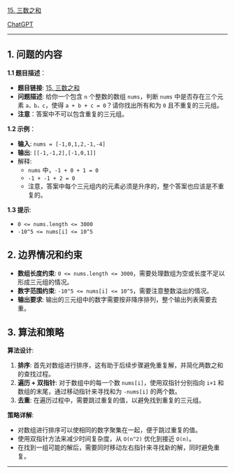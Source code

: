 [15. 三数之和](https://leetcode.cn/problems/3sum)

[ChatGPT](https://chat.openai.com/share/54d3bf47-f961-450d-9485-5fa0ffaf87b7)

---

## 1. 问题的内容
**1.1 题目描述**：

- **题目链接**: [15. 三数之和](https://leetcode.cn/problems/3sum)
- **问题描述**: 给你一个包含 `n` 个整数的数组 `nums`，判断 `nums` 中是否存在三个元素 `a，b，c`，使得 `a + b + c = 0`？请你找出所有和为 `0` 且不重复的三元组。
- **注意**：答案中不可以包含重复的三元组。

**1.2 示例**：
- **输入**: `nums = [-1,0,1,2,-1,-4]`
- **输出**: `[[-1,-1,2],[-1,0,1]]`
- 解释: 
    - `nums` 中，`-1 + 0 + 1 = 0`
    - `-1 + -1 + 2 = 0`
    - 注意，答案中每个三元组内的元素必须是升序的，整个答案也应该是不重复的。

**1.3 提示**:

- `0 <= nums.length <= 3000`
- `-10^5 <= nums[i] <= 10^5`

## 2. 边界情况和约束

- **数组长度约束**: `0 <= nums.length <= 3000`，需要处理数组为空或长度不足以形成三元组的情况。
- **数字范围约束**: `-10^5 <= nums[i] <= 10^5`，需要注意整数溢出的情况。
- **输出要求**: 输出的三元组中的数字需要按非降序排列，整个输出列表需要去重。

## 3. 算法和策略

**算法设计**:

1. **排序**: 首先对数组进行排序，这有助于后续步骤避免重复解，并简化两数之和的查找过程。
2. **遍历 + 双指针**: 对于数组中的每一个数 `nums[i]`，使用双指针分别指向 `i+1` 和数组的末尾，通过移动指针来寻找和为 `-nums[i]` 的两个数。
3. **去重**: 在遍历过程中，需要跳过重复的值，以避免找到重复的三元组。

**策略详解**:

- 对数组进行排序可以使相同的数字聚集在一起，便于跳过重复的值。
- 使用双指针方法来减少时间复杂度，从 `O(n^2)` 优化到接近 `O(n)`。
- 在找到一组可能的解后，需要同时移动左右指针来寻找新的解，同时避免重复。
---

